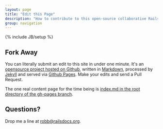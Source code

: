 ```yaml
---
layout: page
title: "Edit this Page"
description: "How to contribute to this open-source collaborative Rails documentation effort."
group: navigation
---
```

{% include JB/setup %}

## Fork Away ##

You can literally submit an edit to this site in under one
minute. It's an
[opensource project hosted on Github](https://github.com/dogweather/railsdocs.org/tree/gh-pages),
written in
[Markdown](http://github.github.com/github-flavored-markdown/),
processed by [Jekyll](http://jekyllrb.com/) and served via
[Github Pages](http://pages.github.com/). Make your edits and send a
Pull Request.

The one real content page for the time being is
[index.md in the root directory of the gh-pages branch](https://github.com/dogweather/railsdocs.org/blob/gh-pages/index.md).

## Questions? ##

Drop me a line at robb@railsdocs.org.
